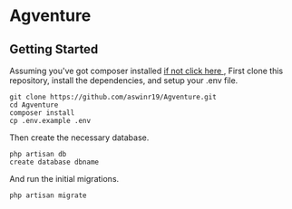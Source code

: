 # Agventure

## Getting Started

Assuming you've got composer installed [ if not click here ](https://getcomposer.org/doc/00-intro.md) ,
First clone this repository, install the dependencies, and setup your .env file.

```
git clone https://github.com/aswinr19/Agventure.git
cd Agventure
composer install
cp .env.example .env
```

Then create the necessary database.

```
php artisan db
create database dbname
```

And run the initial migrations.

```
php artisan migrate
```
